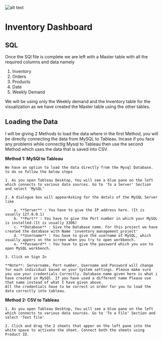 ![alt text](https://ineuron.ai/images/ineuron-logo.png)

# Inventory Dashboard

## SQL

Once the SQl file is complete we are left with a Master table with all the required columns and data namely

1. Inventory
2. Orders
3. Products
4. Date
5. Weekly Demand

We will be using only the Weekly demand and the Inventory table for the visualization as we have created the Master table using the other tables.

## Loading the Data

I will be giving 2 Methods to load the data where in the first Method, you will be directly connecting the data from MySQL to Tableau. Incase if you face any problems while connectlg Mysql to Tableau then use the second Method which uses the data that is saved into CSV.

**Method 1: MySQl to Tableau**

    We have an option to load the data directly from the Mysql Database. to do so follow the below steps

    1. As you open Tableau Desktop, You will see a blue pane on the left which connects to various data sources. Go to 'To a Server' Section and select 'MySQL'

    2. A dialogue box will appearAsking for the detals of the MySQL Server like

        a. **Server** : You have to give the IP address here. (It is usually 127.0.0.1)
        b. **Port** : You have to give the Port number in which your MySQL is installed.(It is usually 3306)
        c. **Database** : Give the Database name. For this project we have created the database with Name 'inventory_management_project'
        d. **Username** : You have to give the username of MySQL, which usually appers on the screen when you try to open workbench.
        e. **Password** : You have to give the password which you use to open MySQL workbench.

    3. Click on Sign In

    **Note**: Servername, Port number, Username and Password will change for each individual based on your System settings. Please make sure you use your credentials Correctly. Database name given here is what i have created in MySQl. If you have used a different name Please use that name instead of what I have given above.
    All the credentials have to be correct in order for you to load the data correctly into tableau.

**Method 2: CSV to Tableau**

    1. As you open Tableau Desktop, You will see a blue pane on the left which connects to various data sources. Go to 'To a File' Section and select 'Text file'

    2. Click and drag the 2 sheets that apper on the left pane into the white space to activate the sheet. Connect both the sheets using Product ID.

